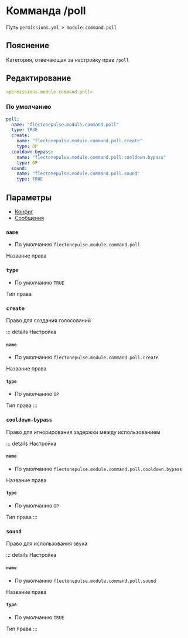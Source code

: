 # Комманда /poll
Путь `permissions.yml > module.command.poll`

## Пояснение
Категория, отвечающая за настройку прав `/poll`

## Редактирование
```yaml
<permissions.module.command.poll>
```

### По умолчанию
```yaml
poll:
  name: "flectonepulse.module.command.poll"
  type: TRUE
  create:
    name: "flectonepulse.module.command.poll.create"
    type: OP
  cooldown-bypass:
    name: "flectonepulse.module.command.poll.cooldown.bypass"
    type: OP
  sound:
    name: "flectonepulse.module.command.poll.sound"
    type: TRUE
```

## Параметры

- [Конфиг](/ru/config/module/command/poll/)
- [Сообщения](/ru/messages/ru_ru/module/command/poll/)

### `name`
- По умолчанию `flectonepulse.module.command.poll`

Название права

### `type`
- По умолчанию `TRUE`

Тип права

### `create`

Право для создания голосований

::: details Настройка
#### `name`
- По умолчанию `flectonepulse.module.command.poll.create`

Название права

#### `type`
- По умолчанию `OP`

Тип права
:::

### `cooldown-bypass`

Право для игнорирования задержки между использованием

::: details Настройка
#### `name`
- По умолчанию `flectonepulse.module.command.poll.cooldown.bypass`

Название права

#### `type`
- По умолчанию `OP`

Тип права
:::

### `sound`

Право для использования звука

::: details Настройка
#### `name`
- По умолчанию `flectonepulse.module.command.poll.sound`

Название права

#### `type`
- По умолчанию `TRUE`

Тип права
:::

<!--@include: @/ru/parts/permission.md-->


